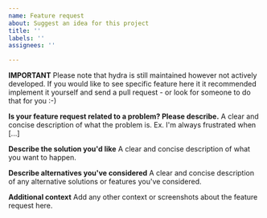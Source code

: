 ```yaml
---
name: Feature request
about: Suggest an idea for this project
title: ''
labels: ''
assignees: ''

---
```


**IMPORTANT**
Please note that hydra is still maintained however not actively developed. If you would like to see specific feature here it it recommended implement it yourself and send a pull request - or look for someone to do that for you :-)

**Is your feature request related to a problem? Please describe.**
A clear and concise description of what the problem is. Ex. I'm always frustrated when [...]

**Describe the solution you'd like**
A clear and concise description of what you want to happen.

**Describe alternatives you've considered**
A clear and concise description of any alternative solutions or features you've considered.

**Additional context**
Add any other context or screenshots about the feature request here.
